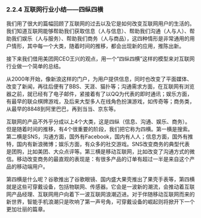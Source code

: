 ### 2.2.4 互联网行业小结——四纵四横

我们用了很大的篇幅回顾了互联网的过去以及它是如何改变互联网用户的生活的。我们知道互联网能够帮助我们获取信息（人与信息）、帮助我们沟通（人与人）、帮助我们娱乐（人与服务）、帮助我们商务（人与商品），这四种情形是非常通用的用户情形，其中每一个大类，随着时间的推移，都会出现新的应用，推陈出新。

接下来我们借用美团网CEO王兴的观点，用一个“四纵四横”这样的模型来对互联网行业做一个简单的总结。

从2000年开始，像新浪这样的门户，为用户提供信息，同时也改变了平面媒体、改变了新闻，再往后便有了BBS、天涯、猫扑等；沟通需求方面，在互联网有浏览器之前，就已经有了电子邮件，紧接着有了以QQ为代表的即时通讯；娱乐方面，有最早的联众棋牌游戏，及后来大型多人在线角色扮演游戏，如传奇等；商务类，从最早的8848到阿里巴巴，再到当当、京东等。

互联网的产品不外乎分成以上4个大类，这是四纵（信息、沟通、娱乐、商务）。但是随着时间的推移，有4个很重要的阶段，我们把它称为四横。第一横是搜索。第二横是SNS，沟通方面，国外有Facebook，国内有人人；信息方面，国外有推特，国内有新浪微博；娱乐方面，有众多的社交游戏。SNS改变商务的典型代表是团购，比如美团、大众点评等。第三横是移动互联网，比如改变了沟通方式的微信。移动改变商务的最直观的表现是：有很多产品的订单有超过一半是来自这个产品的移动端用户。

第四横是什么呢？谷歌推出了谷歌眼镜、国内盛大果壳推出了果壳手表等，第四横就是这些可穿戴设备，包括物联网、传感器。它会是一波新的潮流，会推动着互联网产品经理、互联网用户向着下一波互联网浪潮迈进。对于伴随移动互联网而来的新世界，智能手机浪潮只是吹响了第一声号角，可穿戴设备的崛起则将掀开下一个更加壮丽的篇章。
